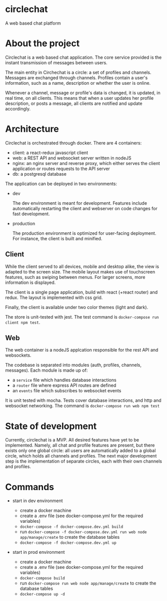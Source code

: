 # circlechat
A web based chat platform

# About the project

Circlechat is a web based chat application. The core service provided is the instant transmission of messages between users.

The main entity in Circhechat is a circle: a set of profiles and channels. Messages are exchanged through channels. Profiles contain a user's information, such as a name, description or whether the user is online.

Whenever a channel, message or profile's data is changed, it is updated, in real time, on all clients. This means that when a user updates her profile description, or posts a message, all clients are notified and update accordingly.

# Architecture

Circlechat is orchestrated through docker. There are 4 containers: 
- client: a react-redux javascript client
- web: a REST API and websocket server written in nodeJS
- nginx: an nginx server and reverse proxy, which either serves the client application or routes requests to the API server
- db: a postgresql database

The application can be deployed in two environments:

- dev

  The dev environment is meant for development. Features include automatically restarting the client and webserver on code changes for fast development.
  
- production

  The production environment is optimized for user-facing deployment. For instance, the client is built and minified.
  
## Client

While the client served to all devices, mobile and desktop alike, the view is adapted to the screen size. The mobile layout makes use of touchscreen features, such as swiping between menus. For larger screens, more information is displayed.

The client is a single page application, build with react (+react router) and redux. The layout is implemented with css grid.

Finally, the client is available under two color themes (light and dark).

The store is unit-tested with jest. The test command is `docker-compose run client npm test`.

## Web

The web container is a nodeJS applcation responsible for the rest API and websockets.

The codebase is separated into modules (auth, profiles, channels, messages). Each module is made up of:

- a `service` file which handles database interactions
- a `router` file where express API routes are defined
- an `events` file which subscribes to websocket events

It is unit tested with mocha. Tests cover database interactions, and http and websocket networking. The command is `docker-compose run web npm test`


# State of development

Currently, circlechat is a MVP. All desired features have yet to be implemented. Namely, all chat and profile features are present, but there exists only one global circle: all users are automatically added to a global circle, which holds all channels and profiles. The next major development step is the implementation of separate circles, each with their own channels and profiles.

# Commands

- start in dev environment
  - create a docker machine
  - create a .env file (see docker-compose.yml for the required variables)
  - `docker-compose -f docker-compose.dev.yml build`
  - run `docker-compose -f docker-compose.dev.yml run web node app/manage/create` to create the database tables
  - `docker-compose -f docker-compose.dev.yml up`

- start in prod environment
  - create a docker machine
  - create a .env file (see docker-compose.yml for the required variables)
  - `docker-compose build`
  - run `docker-compose run web node app/manage/create` to create the database tables
  - `docker-compose up -d`

